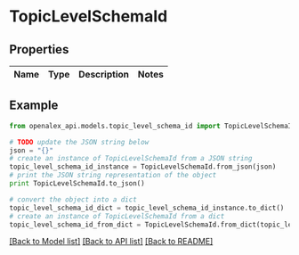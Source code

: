 # TopicLevelSchemaId


## Properties
Name | Type | Description | Notes
------------ | ------------- | ------------- | -------------

## Example

```python
from openalex_api.models.topic_level_schema_id import TopicLevelSchemaId

# TODO update the JSON string below
json = "{}"
# create an instance of TopicLevelSchemaId from a JSON string
topic_level_schema_id_instance = TopicLevelSchemaId.from_json(json)
# print the JSON string representation of the object
print TopicLevelSchemaId.to_json()

# convert the object into a dict
topic_level_schema_id_dict = topic_level_schema_id_instance.to_dict()
# create an instance of TopicLevelSchemaId from a dict
topic_level_schema_id_from_dict = TopicLevelSchemaId.from_dict(topic_level_schema_id_dict)
```
[[Back to Model list]](../README.md#documentation-for-models) [[Back to API list]](../README.md#documentation-for-api-endpoints) [[Back to README]](../README.md)


